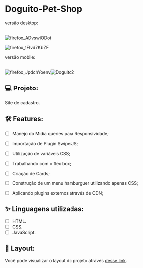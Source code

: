 # Doguito-Pet-Shop

versão desktop: 
<br><br>

![firefox_ADvswiODoi](https://user-images.githubusercontent.com/104083691/186161783-35f594ce-2aa9-4188-9cfa-9c3be41893a8.gif)


![firefox_1FIvd7KbZF](https://user-images.githubusercontent.com/104083691/186161927-42ef515d-642b-44c2-9622-e0444f5b8e6d.png)

versão mobile:
<br> <br>

![firefox_JpdchYoenv](https://user-images.githubusercontent.com/104083691/186162511-ef1ec8da-95dc-4a8e-be29-dd7c80e74e67.gif)![Doguito2](https://user-images.githubusercontent.com/104083691/186163583-8c43d559-f075-4645-a0c3-ad2dc968cacc.png)

##


## 💻 Projeto:

Site de cadastro.

## :hammer_and_wrench: Features:

-   [ ] Manejo do Midia queries para Responsividade;
-   [ ] Importação de Plugin SwiperJS;
-   [ ] Utilização de variáveis CSS;
-   [ ] Trabalhando com o flex box;
-   [ ] Criação de Cards;
-   [ ] Construção de um menu hamburguer utilizando apenas CSS;
-   [ ] Aplicando plugins externos através de CDN;


## ✨ Linguagens utilizadas:

-   [ ] HTML.
-   [ ] CSS.
-   [ ] JavaScript.

## 🔖 Layout:

Você pode visualizar o layout do projeto através [desse link](https://thaizacapelao.github.io/Alura-Books/).
